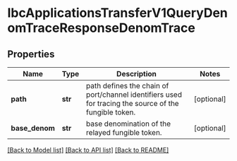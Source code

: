 # IbcApplicationsTransferV1QueryDenomTraceResponseDenomTrace

## Properties
Name | Type | Description | Notes
------------ | ------------- | ------------- | -------------
**path** | **str** | path defines the chain of port/channel identifiers used for tracing the source of the fungible token. | [optional] 
**base_denom** | **str** | base denomination of the relayed fungible token. | [optional] 

[[Back to Model list]](../README.md#documentation-for-models) [[Back to API list]](../README.md#documentation-for-api-endpoints) [[Back to README]](../README.md)

